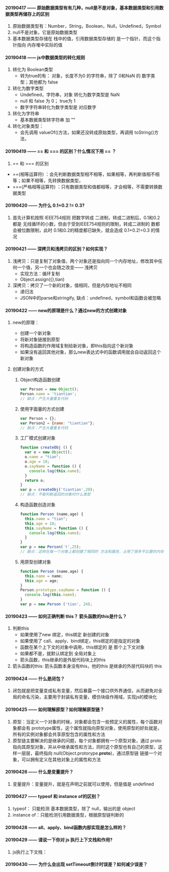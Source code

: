 #### 20190417 ——  原始数据类型有有几种，null是不是对象，基本数据类型和引用数据类型再储存上的区别

1. 原始数据类型有：Number，String，Boolean，Null，Undefined，Symbol
2. null不是对象，它是原始数据类型
3. 基本数据类型存储在 栈中的值，引用数据类型存储的 是一个指针，而这个指针指向 内存堆中实际的值



#### 20190418 —— js中数据类型的转化规则

1. 转化为 Boolean类型
   - 转为true的有：  对象，长度不为0 的字符串，除了 0和NaN 的 数字类型；其他都为  false
2. 转化为数字类型
   - Undefined，字符串，对象 转化为数字类型是  NaN
   - null 和 false 为 0； true为 1
   - 数字字符串转化为数字类型是   对应数字
3. 转化为字符串
   - 基本数据类型转字符串  加  ""
4. 转化对象类型： 
   - 会先调用 valueOf()方法，如果还没转成原始类型，再调用 toString()方法，



#### 20190419  ——   == 和 === 的区别？什么情况下用  == ？

1.  == 和 === 的区别
   - ==(相等运算符) ：会先判断数据类型相不相等，如果相等，再判断值相不相等；如果不相等，先转换数据类型，
   - ===(严格相等运算符) ：只有数据类型和值都相等，才会相等，不需要转换数据类型



#### 20190420 ——   为什么 0.1+0.2 != 0.3?

1. 首先计算机按照 IEEE754规则 把数字转成 二进制，转成二进制后，0.1和0.2都是 无线循环的小数，但由于受到IEEE754规则的限制，转成二进制的 数都会被位数限制，此时 0.1和0.2的精度都已缺失，就会造成 0.1+0.2!=0.3 的情况





#### 20190421 ——  深拷贝和浅拷贝的区别？如何实现？

1. 浅拷贝：只是复制了对象值，两个对象还是指向同一个内存地址，修改其中任何一个值，另一个也会随之改变—— 浅拷贝
   - 实现方法：循环复制
   - Object.assign({},tian)
2. 深拷贝：拷贝了一个新的对象，值相同，但是内存地址不相同
   - 递归法
   - JSON中的parse和stringify, 缺点：undefined，symbol和函数会被忽略



#### 20190422 ——  new的原理是什么？通过new的方式创建对象

1. new的原理：

   - 创建一个新对象
   - 将新对象链接到原型
   - 将构造函数的作用域复制给新对象，即this指向这个新对象
   - 如果没有返回其他对象，那么new表达式中的函数调用就会自动返回这个新对象

2. 创建对象的方式

   1. Object构造函数创建

      ```js
      var Person = new Object();
      Person.name = 'tiantian';
      // 缺点：产生大量重复代码
      ```

   2. 使用字面量的方式创建

      ```js
      var Person = {};
      var Person2 = {name: "tiantian"};
      // 缺点：产生大量重复代码
      ```

   3. 工厂模式创建对象

      ```js
      function createObj () {
        var o = new Object();
        o.name = "tian";
        o.age = 18;
        o.sayName = function () {
          console.log(this.name);
        }
        return o;
      }
      var p = createObj('tiantian',20);
      // 缺点：不能判断返回的对象时什么类型
      ```

   4. 构造函数创造对象

      ```js
      function Person (name,age) {
        this.name = "tian";
        this.age = 18;
        this.sayName = function () {
          console.log(this.name);
        }
      }
      var p = new Person('t',25);
      // 缺点：这样在每一个对象上都创建了相同的 方法和属性，占用了很多不比要的内存
      ```

   5. 用原型创建对象

      ```js
      function Person (name,age) {
        this.name = name;
        this.age = age;
      }
      Person.prototype.sayName = function () {
        console.log(this.name);
      }
      var p = new Person ('tian', 24);
      ```





#### 20190423 —— 如何正确判断 this？ 箭头函数的this是什么？

1. 判断this
   - 如果使用了new 绑定，this绑定 新创建的对象
   - 如果使用了 call、apply、bind绑定，this绑定的是指定的对象
   - 函数在某个上下文的对象中调用，this绑定的 是 那个上下文对象
   - 如果都不是，就默认绑定到 全局对象上
   - 箭头函数，this继承的是外层代码块上的this
2. 箭头函数的this:  箭头函数本身没有this，他的this 是继承的外层代码块的 this

#### 20190424 —— 什么是闭包？

1. 闭包就是把变量变成私有变量，然后暴露一个接口供外界通信，从而避免对全局的命名污染，主要用于封装私有变量，模仿块级作用域，实现js的模块化

#### 20190425 —— 如何理解原型？如何理解原型链？

1. 原型：当定义一个对象的时候，对象都会包含一些预定义的属性，每个函数对象都会有 prototype属性，这个属性就指向原型对象，使用原型的好处就是，所有的实例对象都会共享原型包含的属性和方法
2. 原型链主要解决的是继承的问题，每个对象都拥有一个原型对象，通过 proto 指向其原型对象，并从中继承属性和方法，同时这个原型也有自己的原型，这样一层层，最终指向 null(Object.protorype.__proto__)，通过原型链 链接一个对象，可以拥有定义在其他对象上的属性和方法

#### 20190426 —— 什么是变量提升？

1. 变量提升：变量提升，就是在声明之前就可以使用，但是值是 undefined

#### 20190427 —— typeof 和 instance of的区别？

1. typeof： 只能检测 基本数据类型，除了 null，输出的是 object
2. instance of：只能检测引用数据类型，根据原型链判断的

#### 20190428 —— all、apply、bind函数内部实现是怎么样的？



#### 20190429 —— 请说一下你对 js 执行上下文栈和作用?

1. js执行上下文栈：

#### 20190430 —— 为什么会出现 setTimeout倒计时误差？如何减少误差？






